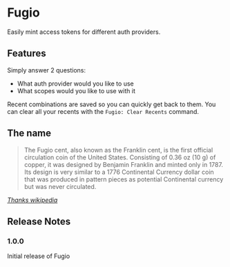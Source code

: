 # Fugio

Easily mint access tokens for different auth providers.

## Features

Simply answer 2 questions:
- What auth provider would you like to use
- What scopes would you like to use with it

Recent combinations are saved so you can quickly get back to them. You can clear all your recents with the `Fugio: Clear Recents` command.

## The name

> The Fugio cent, also known as the Franklin cent, is the first official circulation coin of the United States. Consisting of 0.36 oz (10 g) of copper, it was designed by Benjamin Franklin and minted only in 1787. Its design is very similar to a 1776 Continental Currency dollar coin that was produced in pattern pieces as potential Continental currency but was never circulated.

[_Thanks wikipedia_](https://en.wikipedia.org/wiki/Fugio_cent)

## Release Notes

### 1.0.0

Initial release of Fugio
